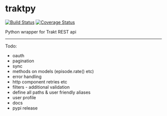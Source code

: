 # traktpy
[![Build Status](https://travis-ci.org/jmolinski/traktpy.svg?branch=master)](https://travis-ci.org/jmolinski/traktpy)
[![Coverage Status](https://coveralls.io/repos/github/jmolinski/traktpy/badge.svg?branch=master)](https://coveralls.io/github/jmolinski/traktpy?branch=master)

Python wrapper for Trakt REST api

---
Todo:
- oauth
- pagination
- sync
- methods on models (episode.rate() etc)
- error handling
- http component retries etc
- filters - additional validation
- define all paths & user friendly aliases
- user profile
- docs
- pypi release